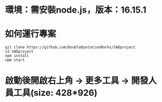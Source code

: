 # 環境：需安裝node.js，版本：16.15.1

# 如何運行專案
    git clone https://github.com/DoubleQuotationMarks/SADproject
    cd SADproject
    npm install
    npm start

# 啟動後開啟右上角 -> 更多工具 -> 開發人員工具(size: 428*926)
